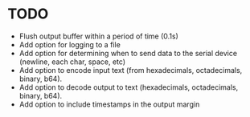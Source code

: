 # TODO

- Flush output buffer within a period of time (0.1s)
- Add option for logging to a file
- Add option for determining when to send data to the serial device (newline, each char, space, etc)
- Add option to encode input text (from hexadecimals, octadecimals, binary, b64).
- Add option to decode output to text (hexadecimals, octadecimals, binary, b64).
- Add option to include timestamps in the output margin
